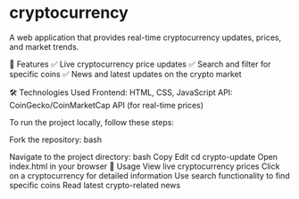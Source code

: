 # cryptocurrency
A web application that provides real-time cryptocurrency updates, prices, and market trends.

📌 Features
✅ Live cryptocurrency price updates
✅ Search and filter for specific coins
✅ News and latest updates on the crypto market

🛠 Technologies Used
Frontend: HTML, CSS, JavaScript
API: CoinGecko/CoinMarketCap API (for real-time prices)

To run the project locally, follow these steps:

Fork the repository:
bash

Navigate to the project directory:
bash
Copy
Edit
cd crypto-update
Open index.html in your browser
📌 Usage
View live cryptocurrency prices
Click on a cryptocurrency for detailed information
Use search functionality to find specific coins
Read latest crypto-related news
